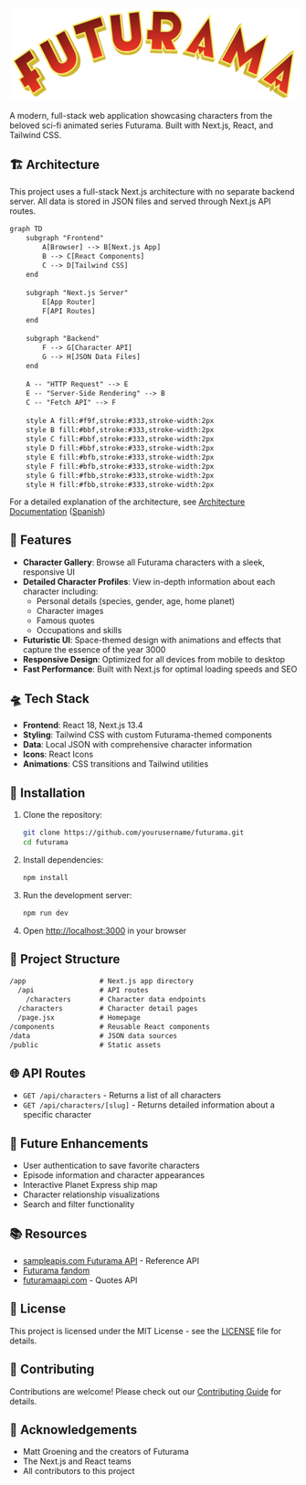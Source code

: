 ![🚀 Futurama](/public/logo.svg)

A modern, full-stack web application showcasing characters from the beloved sci-fi animated series Futurama. Built with Next.js, React, and Tailwind CSS.

## 🏗️ Architecture

This project uses a full-stack Next.js architecture with no separate backend server. All data is stored in JSON files and served through Next.js API routes.

```mermaid
graph TD
    subgraph "Frontend"
        A[Browser] --> B[Next.js App]
        B --> C[React Components]
        C --> D[Tailwind CSS]
    end
    
    subgraph "Next.js Server"
        E[App Router]
        F[API Routes]
    end
    
    subgraph "Backend"
        F --> G[Character API]
        G --> H[JSON Data Files]
    end
    
    A -- "HTTP Request" --> E
    E -- "Server-Side Rendering" --> B
    C -- "Fetch API" --> F
    
    style A fill:#f9f,stroke:#333,stroke-width:2px
    style B fill:#bbf,stroke:#333,stroke-width:2px
    style C fill:#bbf,stroke:#333,stroke-width:2px
    style D fill:#bbf,stroke:#333,stroke-width:2px
    style E fill:#bfb,stroke:#333,stroke-width:2px
    style F fill:#bfb,stroke:#333,stroke-width:2px
    style G fill:#fbb,stroke:#333,stroke-width:2px
    style H fill:#fbb,stroke:#333,stroke-width:2px
```

For a detailed explanation of the architecture, see [Architecture Documentation](docs/arquitecture.md) ([Spanish](docs/arquitectura.md))

## 🌌 Features

- **Character Gallery**: Browse all Futurama characters with a sleek, responsive UI
- **Detailed Character Profiles**: View in-depth information about each character including:
  - Personal details (species, gender, age, home planet)
  - Character images
  - Famous quotes
  - Occupations and skills
- **Futuristic UI**: Space-themed design with animations and effects that capture the essence of the year 3000
- **Responsive Design**: Optimized for all devices from mobile to desktop
- **Fast Performance**: Built with Next.js for optimal loading speeds and SEO

## 🛸 Tech Stack

- **Frontend**: React 18, Next.js 13.4
- **Styling**: Tailwind CSS with custom Futurama-themed components
- **Data**: Local JSON with comprehensive character information
- **Icons**: React Icons
- **Animations**: CSS transitions and Tailwind utilities

## 🔧 Installation

1. Clone the repository:
   ```bash
   git clone https://github.com/yourusername/futurama.git
   cd futurama
   ```

2. Install dependencies:
   ```bash
   npm install
   ```

3. Run the development server:
   ```bash
   npm run dev
   ```

4. Open [http://localhost:3000](http://localhost:3000) in your browser

## 📁 Project Structure

```
/app                  # Next.js app directory
  /api                # API routes
    /characters       # Character data endpoints
  /characters         # Character detail pages
  /page.jsx           # Homepage
/components           # Reusable React components
/data                 # JSON data sources
/public               # Static assets
```

## 🌐 API Routes

- `GET /api/characters` - Returns a list of all characters
- `GET /api/characters/[slug]` - Returns detailed information about a specific character

## 🔮 Future Enhancements

- User authentication to save favorite characters
- Episode information and character appearances
- Interactive Planet Express ship map
- Character relationship visualizations
- Search and filter functionality

## 📚 Resources

- [sampleapis.com Futurama API](https://api.sampleapis.com/futurama/characters) - Reference API
- [Futurama fandom](https://futurama.fandom.com)
- [futuramaapi.com](https://futuramaapi.com) - Quotes API

## 📄 License

This project is licensed under the MIT License - see the [LICENSE](LICENSE) file for details.

## 🤝 Contributing

Contributions are welcome! Please check out our [Contributing Guide](CONTRIBUTING.md) for details.

## 🙏 Acknowledgements

- Matt Groening and the creators of Futurama
- The Next.js and React teams
- All contributors to this project